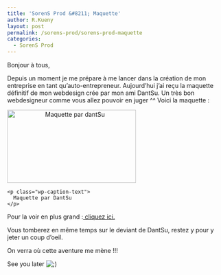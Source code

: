 ```yaml
---
title: 'SorenS Prod &#8211; Maquette'
author: R.Kueny
layout: post
permalink: /sorens-prod/sorens-prod-maquette
categories:
  - SorenS Prod
---
```

Bonjour à tous,

Depuis un moment je me prépare à me lancer dans la création de mon entreprise en tant qu&rsquo;auto-entrepreneur. Aujourd&rsquo;hui j&rsquo;ai reçu la maquette définitif de mon webdesign crée par mon ami DantSu. Un très bon webdesigneur comme vous allez pouvoir en juger ^^ Voici la maquette :

<p style="text-align: left;">
  <div style="width: 310px" class="wp-caption alignnone">
    <img style="text-align:center;" title="SorenS Prod" src="http://th00.deviantart.com/fs42/300W/f/2009/117/3/5/SorenS_Prod_by_DantSu.jpg" alt="Maquette par dantSu" width="300" height="170" />
    
    <p class="wp-caption-text">
      Maquette par DantSu
    </p>
  </div>
  
  <p>
    Pour la voir en plus grand :<a href="http://dantsu.deviantart.com/art/SorenS-Prod-120706235" target="_self"> cliquez ici.</a>
  </p>
  
  <p style="text-align: left;">
    Vous tomberez en même temps sur le deviant de DantSu, restez y pour y jeter un coup d&rsquo;oeil.
  </p>
  
  <p style="text-align: left;">
    On verra où cette aventure me mène !!!
  </p>
  
  <p style="text-align: left;">
    See you later <img src="http://rkueny.fr/wp-includes/images/smilies/icon_wink.gif" alt=";)" class="wp-smiley" />
  </p>